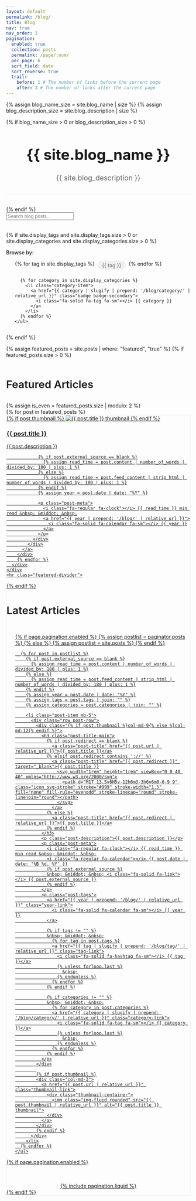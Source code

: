 ```yaml
---
layout: default
permalink: /blog/
title: Blog
nav: true
nav_order: 1
pagination:
  enabled: true
  collection: posts
  permalink: /page/:num/
  per_page: 6
  sort_field: date
  sort_reverse: true
  trail:
    before: 1 # The number of links before the current page
    after: 3 # The number of links after the current page
---
```


<div class="post">

  {% assign blog_name_size = site.blog_name | size %}
  {% assign blog_description_size = site.blog_description | size %}

  {% if blog_name_size > 0 or blog_description_size > 0 %}
  <div class="header-bar">
    <h1>{{ site.blog_name }}</h1>
    <h2>{{ site.blog_description }}</h2>
  </div>
  {% endif %}

  <!-- Search bar for blog posts -->
  <div class="search-container mb-4">
    <input type="text" id="search-input" class="form-control" placeholder="Search blog posts...">
  </div>

  <!-- Tags and Categories Section with improved styling -->
  {% if site.display_tags and site.display_tags.size > 0 or site.display_categories and site.display_categories.size > 0 %}
  <div class="tag-category-list mb-4">
    <div class="tags-header mb-2">Browse by:</div>
    <ul class="p-0 m-0 d-flex flex-wrap">
      {% for tag in site.display_tags %}
        <li class="tag-item">
          <a href="{{ tag | slugify | prepend: '/blog/tag/' | relative_url }}" class="badge badge-light">
            <i class="fa-solid fa-hashtag fa-sm"></i> {{ tag }}
          </a>
        </li>
      {% endfor %}
      
      {% for category in site.display_categories %}
        <li class="category-item">
          <a href="{{ category | slugify | prepend: '/blog/category/' | relative_url }}" class="badge badge-secondary">
            <i class="fa-solid fa-tag fa-sm"></i> {{ category }}
          </a>
        </li>
      {% endfor %}
    </ul>
  </div>
  {% endif %}

  <!-- Featured Posts with improved card design -->
  {% assign featured_posts = site.posts | where: "featured", "true" %}
  {% if featured_posts.size > 0 %}
  <div class="featured-section mb-5">
    <h2 class="featured-heading">Featured Articles</h2>
    <div class="container-fluid p-0 featured-posts">
      {% assign is_even = featured_posts.size | modulo: 2 %}
      <div class="row row-cols-1 row-cols-md-{% if featured_posts.size <= 2 or is_even == 0 %}2{% else %}3{% endif %} g-4">
        {% for post in featured_posts %}
        <div class="col mb-4">
          <a href="{{ post.url | relative_url }}" class="text-decoration-none">
            <div class="card h-100 featured-card hoverable">
              {% if post.thumbnail %}
              <img src="{{ post.thumbnail | relative_url }}" class="card-img-top" alt="{{ post.title }} thumbnail">
              {% endif %}
              <div class="card-body">
                <div class="featured-pin">
                  <i class="fa-solid fa-thumbtack"></i>
                </div>
                <h3 class="card-title">{{ post.title }}</h3>
                <p class="card-text">{{ post.description }}</p>

                {% if post.external_source == blank %}
                  {% assign read_time = post.content | number_of_words | divided_by: 180 | plus: 1 %}
                {% else %}
                  {% assign read_time = post.feed_content | strip_html | number_of_words | divided_by: 180 | plus: 1 %}
                {% endif %}
                {% assign year = post.date | date: "%Y" %}

                <p class="post-meta">
                  <i class="fa-regular fa-clock"></i> {{ read_time }} min read &nbsp; &middot; &nbsp;
                  <a href="{{ year | prepend: '/blog/' | relative_url }}">
                    <i class="fa-solid fa-calendar fa-sm"></i> {{ year }}
                  </a>
                </p>
              </div>
            </div>
          </a>
        </div>
        {% endfor %}
      </div>
    </div>
    <hr class="featured-divider">
  </div>
  {% endif %}

  <!-- Regular Posts with improved layout -->
  <div class="regular-posts">
    <h2 class="latest-posts-heading">Latest Articles</h2>
    <ul class="post-list p-0">
      {% if page.pagination.enabled %}
        {% assign postlist = paginator.posts %}
      {% else %}
        {% assign postlist = site.posts %}
      {% endif %}

      {% for post in postlist %}
        {% if post.external_source == blank %}
          {% assign read_time = post.content | number_of_words | divided_by: 180 | plus: 1 %}
        {% else %}
          {% assign read_time = post.feed_content | strip_html | number_of_words | divided_by: 180 | plus: 1 %}
        {% endif %}
        {% assign year = post.date | date: "%Y" %}
        {% assign tags = post.tags | join: "" %}
        {% assign categories = post.categories | join: "" %}

        <li class="post-item mb-5">
          <div class="row post-row">
            <div class="{% if post.thumbnail %}col-md-9{% else %}col-md-12{% endif %}">
              <h3 class="post-title-main">
                {% if post.redirect == blank %}
                  <a class="post-title" href="{{ post.url | relative_url }}">{{ post.title }}</a>
                {% elsif post.redirect contains '://' %}
                  <a class="post-title" href="{{ post.redirect }}" target="_blank">{{ post.title }}
                    <svg width="1rem" height="1rem" viewBox="0 0 40 40" xmlns="http://www.w3.org/2000/svg">
                      <path d="M17 13.5v6H5v-12h6m3-3h6v6m0-6-9 9" class="icon_svg-stroke" stroke="#999" stroke-width="1.5" fill="none" fill-rule="evenodd" stroke-linecap="round" stroke-linejoin="round"></path>
                    </svg>
                  </a>
                {% else %}
                  <a class="post-title" href="{{ post.redirect | relative_url }}">{{ post.title }}</a>
                {% endif %}
              </h3>
              <p class="post-description">{{ post.description }}</p>
              <p class="post-meta">
                <i class="fa-regular fa-clock"></i> {{ read_time }} min read &nbsp; &middot; &nbsp;
                <i class="fa-regular fa-calendar"></i> {{ post.date | date: '%B %d, %Y' }}
                {% if post.external_source %}
                &nbsp; &middot; &nbsp; <i class="fa-solid fa-link"></i> {{ post.external_source }}
                {% endif %}
              </p>
              <p class="post-tags">
                <a href="{{ year | prepend: '/blog/' | relative_url }}" class="year-link">
                  <i class="fa-solid fa-calendar fa-sm"></i> {{ year }}
                </a>

                {% if tags != "" %}
                &nbsp; &middot; &nbsp;
                  {% for tag in post.tags %}
                  <a href="{{ tag | slugify | prepend: '/blog/tag/' | relative_url }}" class="tag-link">
                    <i class="fa-solid fa-hashtag fa-sm"></i> {{ tag }}</a>
                    {% unless forloop.last %}
                      &nbsp;
                    {% endunless %}
                  {% endfor %}
                {% endif %}

                {% if categories != "" %}
                &nbsp; &middot; &nbsp;
                  {% for category in post.categories %}
                  <a href="{{ category | slugify | prepend: '/blog/category/' | relative_url }}" class="category-link">
                    <i class="fa-solid fa-tag fa-sm"></i> {{ category }}</a>
                    {% unless forloop.last %}
                      &nbsp;
                    {% endunless %}
                  {% endfor %}
                {% endif %}
              </p>
            </div>
            
            {% if post.thumbnail %}
            <div class="col-md-3">
              <a href="{{ post.url | relative_url }}" class="thumbnail-link">
                <div class="thumbnail-container">
                  <img class="img-fluid rounded" src="{{ post.thumbnail | relative_url }}" alt="{{ post.title }} thumbnail">
                </div>
              </a>
            </div>
            {% endif %}
          </div>
        </li>
      {% endfor %}
    </ul>
  </div>

  <!-- Pagination with improved styling -->
  {% if page.pagination.enabled %}
  <div class="pagination-container">
    {% include pagination.liquid %}
  </div>
  {% endif %}

</div>

<!-- JavaScript for search functionality -->
<script>
  document.addEventListener('DOMContentLoaded', function() {
    const searchInput = document.getElementById('search-input');
    const postItems = document.querySelectorAll('.post-item');
    
    searchInput.addEventListener('input', function() {
      const searchTerm = this.value.toLowerCase();
      
      postItems.forEach(item => {
        const title = item.querySelector('.post-title').textContent.toLowerCase();
        const description = item.querySelector('.post-description').textContent.toLowerCase();
        const tags = item.querySelector('.post-tags') ? item.querySelector('.post-tags').textContent.toLowerCase() : '';
        
        if (title.includes(searchTerm) || description.includes(searchTerm) || tags.includes(searchTerm)) {
          item.style.display = '';
        } else {
          item.style.display = 'none';
        }
      });
    });
  });
</script>

<!-- Add custom CSS for blog styling -->
<style>
  .header-bar {
    text-align: center;
    margin-bottom: 2rem;
    padding-bottom: 1rem;
    border-bottom: 1px solid #eee;
  }
  
  .header-bar h1 {
    font-size: 2.5rem;
    font-weight: 700;
  }
  
  .header-bar h2 {
    font-size: 1.2rem;
    font-weight: 400;
    color: #666;
  }
  
  .search-container {
    margin-bottom: 2rem;
  }
  
  .tags-header {
    font-weight: 600;
    color: #333;
  }
  
  .tag-category-list ul {
    display: flex;
    flex-wrap: wrap;
    gap: 0.5rem;
    list-style: none;
  }
  
  .tag-item a, .category-item a {
    padding: 0.25rem 0.75rem;
    border-radius: 20px;
    text-decoration: none;
    transition: all 0.2s;
    display: inline-block;
  }
  
  .tag-item a {
    background-color: #f0f0f0;
    color: #666;
  }
  
  .category-item a {
    background-color: #e0e0e0;
    color: #555;
  }
  
  .tag-item a:hover, .category-item a:hover {
    transform: translateY(-2px);
    box-shadow: 0 2px 5px rgba(0,0,0,0.1);
  }
  
  .featured-heading, .latest-posts-heading {
    font-size: 1.8rem;
    font-weight: 600;
    margin-bottom: 1.5rem;
    padding-bottom: 0.5rem;
    position: relative;
    display: inline-block;
  }
  
  .featured-heading:after, .latest-posts-heading:after {
    content: '';
    position: absolute;
    width: 50%;
    height: 3px;
    background: var(--global-theme-color);
    bottom: 0;
    left: 0;
  }
  
  .featured-card {
    transition: transform 0.3s ease, box-shadow 0.3s ease;
    border: 1px solid #eee;
  }
  
  .featured-card:hover {
    transform: translateY(-5px);
    box-shadow: 0 10px 20px rgba(0,0,0,0.1);
  }
  
  .featured-pin {
    position: absolute;
    top: 10px;
    right: 10px;
    color: var(--global-theme-color);
  }
  
  .featured-divider {
    margin: 2rem 0;
    border-top: 2px solid #eee;
  }
  
  .post-item {
    padding-bottom: 2rem;
    margin-bottom: 2rem;
    border-bottom: 1px solid #eee;
    transition: transform 0.2s;
  }
  
  .post-item:last-child {
    border-bottom: none;
  }
  
  .post-item:hover {
    transform: translateX(5px);
  }
  
  .post-title-main {
    margin-bottom: 1rem;
  }
  
  .post-title {
    color: var(--global-theme-color);
    text-decoration: none;
    font-weight: 600;
  }
  
  .post-description {
    color: #555;
    margin-bottom: 1rem;
  }
  
  .post-meta {
    font-size: 0.85rem;
    color: #888;
    margin-bottom: 0.5rem;
  }
  
  .post-tags {
    font-size: 0.85rem;
  }
  
  .year-link, .tag-link, .category-link {
    text-decoration: none;
    transition: color 0.2s;
  }
  
  .year-link:hover, .tag-link:hover, .category-link:hover {
    color: var(--global-theme-color);
  }
  
  .thumbnail-container {
    overflow: hidden;
    border-radius: 8px;
    height: 100%;
  }
  
  .thumbnail-container img {
    width: 100%;
    height: 100%;
    object-fit: cover;
    transition: transform 0.3s ease;
  }
  
  .thumbnail-container:hover img {
    transform: scale(1.05);
  }
  
  .pagination-container {
    margin-top: 3rem;
    display: flex;
    justify-content: center;
  }
  
  /* Responsive adjustments */
  @media (max-width: 768px) {
    .post-row {
      flex-direction: column-reverse;
    }
    
    .col-md-9, .col-md-3 {
      width: 100%;
    }
    
    .thumbnail-container {
      margin-bottom: 1rem;
      max-height: 200px;
    }
  }
</style>
